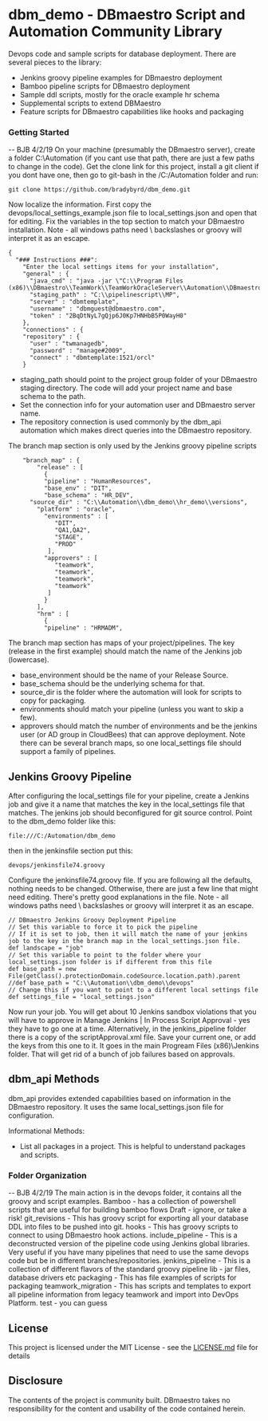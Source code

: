# dbm_demo - DBmaestro Script and Automation Community Library

Devops code and sample scripts for database deployment.  There are several pieces to the library:

* Jenkins groovy pipeline examples for DBmaestro deployment
* Bamboo pipeline scripts for DBmaestro deployment
* Sample ddl scripts, mostly for the oracle example hr schema
* Supplemental scripts to extend DBMaestro
* Feature scripts for DBmaestro capabilities like hooks and packaging

### Getting Started

-- BJB 4/2/19
On your machine (presumably the DBmaestro server), create a folder C:\Automation (if you cant use that path, there are just a few paths to change in the code).  Get the clone link for this project, install a git client if you dont have one, then go to git-bash in the /C:/Automation folder and run:

```
git clone https://github.com/bradybyrd/dbm_demo.git
```

Now localize the information. First copy the devops/local_settings_example.json file to local_settings.json and open that for editing.  Fix the variables in the top section to match your DBmaestro installation.
Note - all windows paths need \\ backslashes or groovy will interpret it as an escape.

```
{
  "### Instructions ###": 
    "Enter the local settings items for your installation",
    "general" : {
      "java_cmd" : "java -jar \"C:\\Program Files (x86)\\DBmaestro\\TeamWork\\TeamWorkOracleServer\\Automation\\DBmaestroAgent.jar\"",
      "staging_path" : "C:\\pipelinescript\\MP",
      "server" : "dbmtemplate",
  	  "username" : "dbmguest@dbmaestro.com",
  	  "token" : "2BqDtNyL7gQjp6J0Kp7HNHbB5P0WayH0"
    },
    "connections" : {
    "repository" : {
      "user" : "twmanagedb",
      "password" : "manage#2009",
      "connect" : "dbmtemplate:1521/orcl"
    }
```

- staging_path should point to the project group folder of your DBmaestro staging directory.  The code will add your project name and base schema to the path.
- Set the connection info for your automation user and DBmaestro server name.
- The repository connection is used commonly by the dbm_api automation which makes direct queries into the DBmaestro repository.

The branch map section is only used by the Jenkins groovy pipeline scripts

```
	"branch_map" : {
		"release" : [
		  {
		  "pipeline" : "HumanResources",
		  "base_env" : "DIT",
		  "base_schema" : "HR_DEV",
  	  "source_dir" : "C:\\Automation\\dbm_demo\\hr_demo\\versions",
	  	"platform" : "oracle",
		  "environments" : [
			 "DIT",
			 "QA1,QA2",
			 "STAGE",
			 "PROD"
		   ],
 		  "approvers" : [
 			 "teamwork",
 			 "teamwork",
 			 "teamwork",
 			 "teamwork"
 		   ]
		  }
		],
		"hrm" : [
		  {
		  "pipeline" : "HRMADM",
```

The branch map section has maps of your project/pipelines.  The key (release in the first example) should match the name of the Jenkins job (lowercase).  
- base_environment should be the name of your Release Source.
- base_schema should be the underlying schema for that.  
- source_dir is the folder where the automation will look for scripts to copy for packaging.
- environments should match your pipeline (unless you want to skip a few).
- approvers should match the number of environments and be the jenkins user (or AD group in CloudBees) that can approve deployment.
Note there can be several branch maps, so one local_settings file should support a family of pipelines.

## Jenkins Groovy Pipeline

After configuring the local_settings file for your pipeline, create a Jenkins job and give it a name that matches the key in the local_settings file that matches.  The jenkins job should beconfigured for git source control.  Point to the dbm_demo folder like this:

```
file:///C:/Automation/dbm_demo
```

then in the jenkinsfile section put this:

```
devops/jenkinsfile74.groovy
```

Configure the jenkinsfile74.groovy file.  If you are following all the defaults, nothing needs to be changed.  Otherwise, there are just a few line that might need editing. There's pretty good explanations in the file.
Note - all windows paths need \\ backslashes or groovy will interpret it as an escape.

```
// DBmaestro Jenkins Groovy Deployment Pipeline
// Set this variable to force it to pick the pipeline
// If it is set to job, then it will match the name of your jenkins job to the key in the branch map in the local_settings.json file.
def landscape = "job"
// Set this variable to point to the folder where your local_settings.json folder is if different from this file
def base_path = new File(getClass().protectionDomain.codeSource.location.path).parent
//def base_path = "C:\\Automation\\dbm_demo\\devops"
// Change this if you want to point to a different local settings file
def settings_file = "local_settings.json"
```

Now run your job.  You will get about 10 Jenkins sandbox violations that you will have to approve in Manage Jenkins | In Process Script Approval - yes they have to go one at a time.  Alternatively, in the jenkins_pipeline folder there is a copy of the scriptApproval.xml file.  Save your current one, or add the keys from this one to it.  It goes in the main Progream Files (x86)\Jenkins folder. That will get rid of a bunch of job failures based on approvals.

## dbm_api Methods

dbm_api provides extended capabilities based on information in the DBmaestro repository.  It uses the same local_settings.json file for configuration.

Informational Methods:

* List all packages in a project.  This is helpful to understand packages and scripts.


### Folder Organization
-- BJB 4/2/19
The main action is in the devops folder, it contains all the groovy and script examples.
Bamboo - has a collection of powershell scripts that are useful for building bamboo flows
Draft - ignore, or take a risk!
git_revisions - This has groovy script for exporting all your database DDL into files to be pushed into git.
hooks - This has groovy scripts to connect to using DBmaestro hook actions.
include_pipeline - This is a deconstructed version of the pipeline code using Jenkins global libraries.  Very useful if you have many pipelines that need to use the same devops code but be in different branches/repositories.
jenkins_pipeline - This is a collection of different flavors of the standard groovy pipeline
lib - jar files, database drivers etc
packaging - This has file examples of scripts for packaging
teamwork_migration - This has scripts and templates to export all pipeline information from legacy teamwork and import into DevOps Platform.
test - you can guess

## License

This project is licensed under the MIT License - see the [LICENSE.md](LICENSE.md) file for details

## Disclosure

The contents of the project is community built.  DBmaestro takes no responsibility for the content and usability of the code contained herein.

